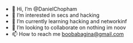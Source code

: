 - 👋 Hi, I’m @DanielChopham
- 👀 I’m interested in secs and hacking
- 🌱 I’m currently learning hacking and networkinf
- 💞️ I’m looking to collaborate on nothing im noov
- 📫 How to reach me boobabagina@gmail.com

<!---
DanielChopham/DanielChopham is a ✨ special ✨ repository because its `README.md` (this file) appears on your GitHub profile.
You can click the Preview link to take a look at your changes.
--->
